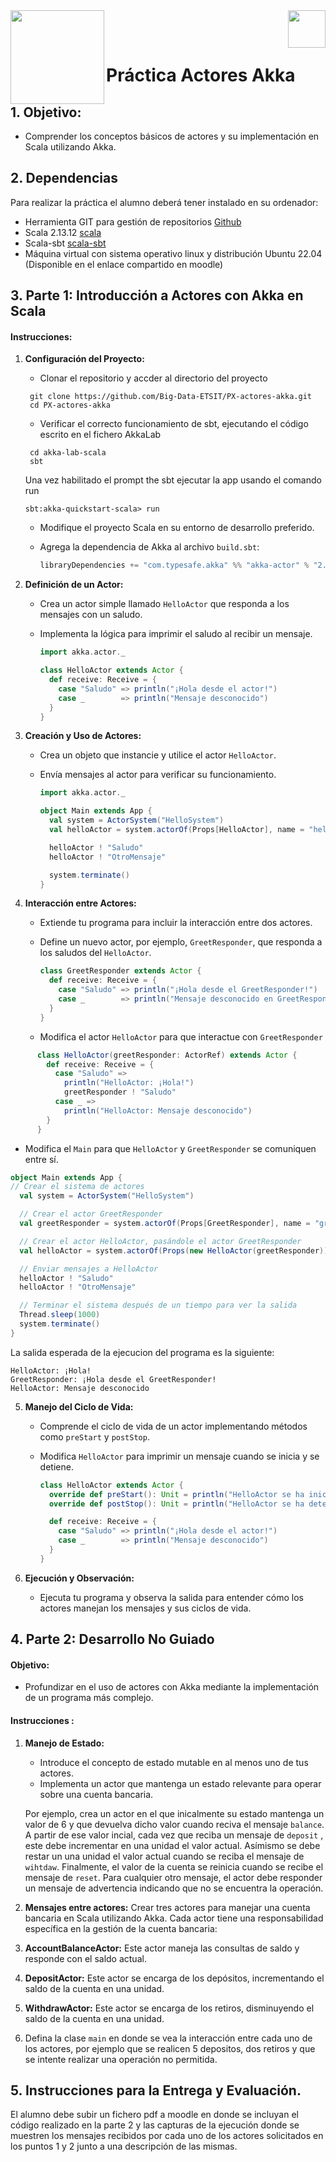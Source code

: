 <img  align="left" width="150" style="float: left;" src="https://www.upm.es/sfs/Rectorado/Gabinete%20del%20Rector/Logos/UPM/CEI/LOGOTIPO%20leyenda%20color%20JPG%20p.png">
<img  align="right" width="60" style="float: right;" src="https://www.dit.upm.es/images/dit08.gif">


<br/><br/>
# Práctica Actores Akka

## 1. Objetivo:
- Comprender los conceptos básicos de actores y su implementación en Scala utilizando Akka.

## 2. Dependencias

Para realizar la práctica el alumno deberá tener instalado en su ordenador:
- Herramienta GIT para gestión de repositorios [Github](https://git-scm.com/downloads)
- Scala 2.13.12 [scala](https://www.scala-lang.org/download/2.13.0.html)
- Scala-sbt [scala-sbt](https://www.scala-sbt.org/download/)
- Máquina virtual con sistema operativo linux y distribución Ubuntu 22.04 (Disponible en el enlace compartido en moodle) 


## 3. Parte 1: Introducción a Actores con Akka en Scala 


#### Instrucciones:

1. **Configuración del Proyecto:**
   - Clonar el repositorio y accder al directorio del proyecto
    ```
     git clone https://github.com/Big-Data-ETSIT/PX-actores-akka.git
     cd PX-actores-akka
    ```
   - Verificar el correcto funcionamiento de sbt, ejecutando el código escrito en el fichero AkkaLab
    ```
     cd akka-lab-scala
     sbt 
    ```
    Una vez habilitado el prompt the sbt ejecutar la app usando el comando run
     ```
     sbt:akka-quickstart-scala> run
    ```

   - Modifique  el proyecto Scala en su entorno de desarrollo preferido.
   - Agrega la dependencia de Akka al archivo `build.sbt`:

     ```scala
     libraryDependencies += "com.typesafe.akka" %% "akka-actor" % "2.6.16"
     ```

2. **Definición de un Actor:**
   - Crea un actor simple llamado `HelloActor` que responda a los mensajes con un saludo.
   - Implementa la lógica para imprimir el saludo al recibir un mensaje.

     ```scala
     import akka.actor._

     class HelloActor extends Actor {
       def receive: Receive = {
         case "Saludo" => println("¡Hola desde el actor!")
         case _        => println("Mensaje desconocido")
       }
     }
     ```

3. **Creación y Uso de Actores:**
   - Crea un objeto que instancie y utilice el actor `HelloActor`.
   - Envía mensajes al actor para verificar su funcionamiento.

     ```scala
     import akka.actor._

     object Main extends App {
       val system = ActorSystem("HelloSystem")
       val helloActor = system.actorOf(Props[HelloActor], name = "helloActor")

       helloActor ! "Saludo"
       helloActor ! "OtroMensaje"

       system.terminate()
     }
     ```

4. **Interacción entre Actores:**
   - Extiende tu programa para incluir la interacción entre dos actores.
   - Define un nuevo actor, por ejemplo, `GreetResponder`, que responda a los saludos del `HelloActor`.

     ```scala
     class GreetResponder extends Actor {
       def receive: Receive = {
         case "Saludo" => println("¡Hola desde el GreetResponder!")
         case _        => println("Mensaje desconocido en GreetResponder")
       }
     }
     ```
   - Modifica el actor `HelloActor` para que interactue con `GreetResponder`
```scala
      class HelloActor(greetResponder: ActorRef) extends Actor {
        def receive: Receive = {
          case "Saludo" =>
            println("HelloActor: ¡Hola!")
            greetResponder ! "Saludo"
          case _ =>
            println("HelloActor: Mensaje desconocido")
        }
      }
```



   - Modifica el `Main` para que `HelloActor` y `GreetResponder` se comuniquen entre sí.

   ```scala
   object Main extends App {
  // Crear el sistema de actores
     val system = ActorSystem("HelloSystem")
   
     // Crear el actor GreetResponder
     val greetResponder = system.actorOf(Props[GreetResponder], name = "greetResponder")
   
     // Crear el actor HelloActor, pasándole el actor GreetResponder
     val helloActor = system.actorOf(Props(new HelloActor(greetResponder)), name = "helloActor")
   
     // Enviar mensajes a HelloActor
     helloActor ! "Saludo"
     helloActor ! "OtroMensaje"
   
     // Terminar el sistema después de un tiempo para ver la salida
     Thread.sleep(1000)
     system.terminate()
   }

   ```
La salida esperada de la ejecucion del programa es la siguiente:
```
HelloActor: ¡Hola!
GreetResponder: ¡Hola desde el GreetResponder!
HelloActor: Mensaje desconocido
```


5. **Manejo del Ciclo de Vida:**
   - Comprende el ciclo de vida de un actor implementando métodos como `preStart` y `postStop`.
   - Modifica `HelloActor` para imprimir un mensaje cuando se inicia y se detiene.

     ```scala
     class HelloActor extends Actor {
       override def preStart(): Unit = println("HelloActor se ha iniciado.")
       override def postStop(): Unit = println("HelloActor se ha detenido.")

       def receive: Receive = {
         case "Saludo" => println("¡Hola desde el actor!")
         case _        => println("Mensaje desconocido")
       }
     }
     ```

6. **Ejecución y Observación:**
   - Ejecuta tu programa y observa la salida para entender cómo los actores manejan los mensajes y sus ciclos de vida.

## 4. Parte 2: Desarrollo No Guiado 

#### Objetivo:
- Profundizar en el uso de actores con Akka mediante la implementación de un programa más complejo.

#### Instrucciones :


1. **Manejo de Estado:**
   - Introduce el concepto de estado mutable en al menos uno de tus actores.
   - Implementa un actor que mantenga un estado relevante para operar sobre una cuenta bancaria.

   Por ejemplo, crea un actor en el que inicalmente su estado mantenga un valor de 6 y que devuelva dicho valor cuando reciva el mensaje `balance`. A partir de ese valor incial, cada vez que reciba un mensaje de `deposit` , este debe incrementar en una unidad el valor actual.
   Asímismo se debe restar un una unidad el valor actual cuando se reciba el mensaje de `wihtdaw`. Finalmente, el valor de la cuenta se reinicia cuando se recibe el mensaje de `reset`. Para cualquier otro mensaje, el actor debe responder un mensaje de advertencia indicando que no se encuentra la operación.

2. **Mensajes entre actores:**
Crear tres actores para manejar una cuenta bancaria en Scala utilizando Akka. Cada actor tiene una responsabilidad específica en la gestión de la cuenta bancaria:

1. **AccountBalanceActor:** Este actor maneja las consultas de saldo y responde con el saldo actual.


2. **DepositActor:** Este actor se encarga de los depósitos, incrementando el saldo de la cuenta en una unidad.


3. **WithdrawActor:** Este actor se encarga de los retiros, disminuyendo el saldo de la cuenta en una unidad.

4. Defina la clase `main` en donde se vea la interacción entre cada uno de los actores, por ejemplo que se realicen 5 depositos, dos retiros y que se intente realizar una operación no permitida.


## 5. Instrucciones para la Entrega y Evaluación.
El alumno debe subir un fichero pdf a moodle en donde se incluyan el código realizado en la parte 2 y las capturas de la ejecución donde se muestren los mensajes recibidos por cada uno de los actores solicitados en los puntos 1 y 2 junto a una descripción de las mismas.




